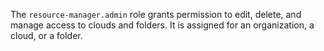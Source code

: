 The `resource-manager.admin` role grants permission to edit, delete, and manage access to clouds and folders. It is assigned for an organization, a cloud, or a folder.
